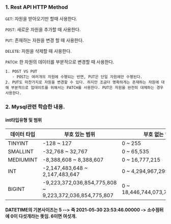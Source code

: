 
### 1. Rest API HTTP Method
`GET`: 자원을 받아오기만 할때 사용한다.

`POST`: 새로운 자원을 추가할 때 사용한다.

`PUT`: 존재하는 자원을 변경 할 때 사용한다.

`DELETE`: 자원을 삭제할 때 사용한다.

`PATCH`: 한 자원의 데이터를 부분적으로 변경할 때 사용한다.


```
1. POST VS PUT
   - POST는 여러개의 자원에 수행되는 반면, PUT은 단일 자원에만 수행된다.
2. PUT도 마찬가지로 자원을 변경할 수 있다. 하지만 조금더 명확하게는 존재하는 자원에 대해 부분적으로 업데이트를 위해서는 PATCH를 사용한다. PUT은 자원을 완전히 대체하는 경우 사용한다.
```

### 2. Mysql관련 학습한 내용.


#### int타입유형 및 범위

| 데이터 타입	   | 부호 있는 범위	                                               | 부호 없는 범위                        |
|-----------|---------------------------------------------------------|---------------------------------|
| TINYINT   | 	-128 ~ 127                                             | 	0 ~ 255                        |
| SMALLINT  | 	-32,768 ~ 32,767                                       | 	0 ~ 65,535                     |
| MEDIUMINT | 	-8,388,608 ~ 8,388,607                                 | 	0 ~ 16,777,215                 |
| INT       | 	-2,147,483,648 ~ 2,147,483,647                         | 	0 ~ 4,294,967,295              |
| BIGINT    | 	-9,223,372,036,854,775,808 ~ 9,223,372,036,854,775,807 | 	0 ~ 18,446,744,073,709,551,615 |

#### DATETIME의 기본사이즈는 5 --> 즉 2021-05-30 23:53:46.00000 -> 소수점뒤에 0이 다섯개라는 뜻임.    6이면 여섯개. 


